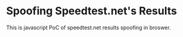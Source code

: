 # Spoofing Speedtest.net's Results
This is javascript PoC of speedtest.net results spoofing in broswer.
